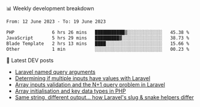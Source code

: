 📊 Weekly development breakdown
<!--START_SECTION:waka-->

```txt
From: 12 June 2023 - To: 19 June 2023

PHP              6 hrs 26 mins   ███████████▒░░░░░░░░░░░░░   45.38 %
JavaScript       5 hrs 29 mins   █████████▓░░░░░░░░░░░░░░░   38.73 %
Blade Template   2 hrs 13 mins   ████░░░░░░░░░░░░░░░░░░░░░   15.66 %
Other            1 min           ░░░░░░░░░░░░░░░░░░░░░░░░░   00.23 %
```

<!--END_SECTION:waka-->

📕 Latest DEV posts
<!-- BLOG-POST-LIST:START -->
- [Laravel named query arguments](https://dev.to/michaelvickersuk/laravel-named-query-arguments-28kd)
- [Determining if multiple inputs have values with Laravel](https://dev.to/michaelvickersuk/determining-if-multiple-inputs-have-values-with-laravel-km6)
- [Array inputs validation and the N+1 query problem in Laravel](https://dev.to/michaelvickersuk/array-inputs-validation-and-the-n1-query-problem-in-laravel-2agb)
- [Array initialisation and key data types in PHP](https://dev.to/michaelvickersuk/array-initialisation-and-key-data-types-in-php-1e5b)
- [Same string, different output... how Laravel&#39;s slug &amp; snake helpers differ](https://dev.to/michaelvickersuk/same-string-different-output-how-laravels-slug-snake-helpers-differ-1ccj)
<!-- BLOG-POST-LIST:END -->
